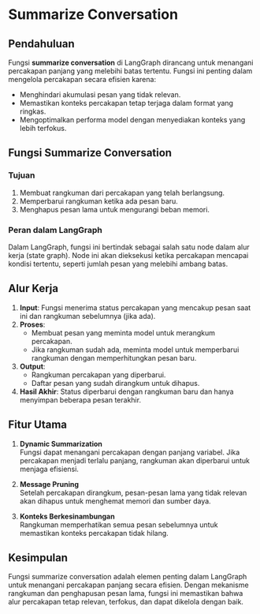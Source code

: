 # Summarize Conversation

## Pendahuluan

Fungsi **summarize conversation** di LangGraph dirancang untuk menangani percakapan panjang yang melebihi batas tertentu. Fungsi ini penting dalam mengelola percakapan secara efisien karena:
- Menghindari akumulasi pesan yang tidak relevan.
- Memastikan konteks percakapan tetap terjaga dalam format yang ringkas.
- Mengoptimalkan performa model dengan menyediakan konteks yang lebih terfokus.

## Fungsi Summarize Conversation

### **Tujuan**

1. Membuat rangkuman dari percakapan yang telah berlangsung.
2. Memperbarui rangkuman ketika ada pesan baru.
3. Menghapus pesan lama untuk mengurangi beban memori.

### **Peran dalam LangGraph**

Dalam LangGraph, fungsi ini bertindak sebagai salah satu node dalam alur kerja (state graph). Node ini akan dieksekusi ketika percakapan mencapai kondisi tertentu, seperti jumlah pesan yang melebihi ambang batas.

## Alur Kerja

1. **Input**: Fungsi menerima status percakapan yang mencakup pesan saat ini dan rangkuman sebelumnya (jika ada).
2. **Proses**:
   - Membuat pesan yang meminta model untuk merangkum percakapan.
   - Jika rangkuman sudah ada, meminta model untuk memperbarui rangkuman dengan memperhitungkan pesan baru.
3. **Output**:
   - Rangkuman percakapan yang diperbarui.
   - Daftar pesan yang sudah dirangkum untuk dihapus.
4. **Hasil Akhir**: Status diperbarui dengan rangkuman baru dan hanya menyimpan beberapa pesan terakhir.

## Fitur Utama

1. **Dynamic Summarization**  
   Fungsi dapat menangani percakapan dengan panjang variabel. Jika percakapan menjadi terlalu panjang, rangkuman akan diperbarui untuk menjaga efisiensi.

2. **Message Pruning**  
   Setelah percakapan dirangkum, pesan-pesan lama yang tidak relevan akan dihapus untuk menghemat memori dan sumber daya.

3. **Konteks Berkesinambungan**  
   Rangkuman memperhatikan semua pesan sebelumnya untuk memastikan konteks percakapan tidak hilang.

## Kesimpulan

Fungsi summarize conversation adalah elemen penting dalam LangGraph untuk menangani percakapan panjang secara efisien. Dengan mekanisme rangkuman dan penghapusan pesan lama, fungsi ini memastikan bahwa alur percakapan tetap relevan, terfokus, dan dapat dikelola dengan baik.